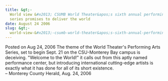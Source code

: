 ```yaml
---
title: &gt;-
  World view &#x2013; CSUMB World Theater&apos;s sixth annual performing arts
  series promises to deliver the world
date: August 24 2006
slug: &gt;-
  world-view-&#x2013;-csumb-world-theater&apos;s-sixth-annual-performing-arts-series-promises-to-deliver-the-world
---
```





<span class="date">Posted on Aug 24, 2006    </span>
The theme of the World Theater&apos;s Performing Arts Series, set to
begin Sept. 21 on the CSU-Monterey Bay campus is deceiving.
&quot;Welcome to the World!&quot; it calls out from this aptly named
performance center, but introducing international cutting-edge
artists is exactly what it has done for all of its short
existence.<br>
&#x2013; Monterey County Herald, Aug. 24, 2006<br/></br>




